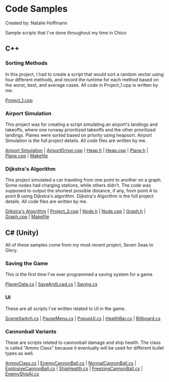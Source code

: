 # Code Samples
Created by: Natalie Hoffmann

Sample scripts that I've done throughout my time in Chico

## C++

### Sorting Methods

In this project, I had to create a script that would sort a random vector using four different methods, and record the runtime for each method based on the worst, best, and average cases. All code in Project_1.cpp is written by me.

[Project_1.cpp](https://github.com/a13n20/Code-Samples/blob/23fec6bb761ec84658d847a3d7715978054260ce/Project%201/project_1.cpp)

### Airport Simulation

This project was for creating a script simulating an airport's landings and takeoffs, where one runway prioritized takeoffs and the other prioritized landings. Planes were sorted based on priority using heapsort. Airport Simulation is the full project details. All code files are written by me.

[Airport Simulation](https://github.com/a13n20/Code-Samples/blob/8d1347f310220efda31a7f2005bfabb5c3f9f251/Project%202/AirportSimulation.pdf) | 
[AirportDriver.cpp](https://github.com/a13n20/Code-Samples/blob/8d1347f310220efda31a7f2005bfabb5c3f9f251/Project%202/AirportDriver.cpp) | 
[Heap.h](https://github.com/a13n20/Code-Samples/blob/8d1347f310220efda31a7f2005bfabb5c3f9f251/Project%202/Heap.h) | 
[Heap.cpp](https://github.com/a13n20/Code-Samples/blob/8d1347f310220efda31a7f2005bfabb5c3f9f251/Project%202/Heap.cpp) | 
[Plane.h](https://github.com/a13n20/Code-Samples/blob/8d1347f310220efda31a7f2005bfabb5c3f9f251/Project%202/Plane.h) | 
[Plane.cpp](https://github.com/a13n20/Code-Samples/blob/8d1347f310220efda31a7f2005bfabb5c3f9f251/Project%202/Plane.cpp) | 
[Makefile](https://github.com/a13n20/Code-Samples/blob/8d1347f310220efda31a7f2005bfabb5c3f9f251/Project%202/Makefile)

### Dijkstra's Algorithm

This project simulated a car traveling from one point to another on a graph. Some nodes had charging stations, while others didn't. The code was supposed to output the shortest possible distance, if any, from point A to point B using Dijkstra's algorithm. Dijkstra's Algorithm is the full project details. All code files are written by me.

[Dijkstra's Algorithm](https://github.com/a13n20/Code-Samples/blob/f894dc585c2ed6ec41fd13429ba2d6e37af2c4ca/Project_3/DijkstrasAlgorithm.pdf) | 
[Project_3.cpp](https://github.com/a13n20/Code-Samples/blob/f894dc585c2ed6ec41fd13429ba2d6e37af2c4ca/Project_3/project_3.cpp) | 
[Node.h](https://github.com/a13n20/Code-Samples/blob/f894dc585c2ed6ec41fd13429ba2d6e37af2c4ca/Project_3/Node.h) | 
[Node.cpp](https://github.com/a13n20/Code-Samples/blob/f894dc585c2ed6ec41fd13429ba2d6e37af2c4ca/Project_3/Node.cpp) | 
[Graph.h](https://github.com/a13n20/Code-Samples/blob/f894dc585c2ed6ec41fd13429ba2d6e37af2c4ca/Project_3/Graph.h) | 
[Graph.cpp](https://github.com/a13n20/Code-Samples/blob/f894dc585c2ed6ec41fd13429ba2d6e37af2c4ca/Project_3/Graph.cpp) | 
[Makefile](https://github.com/a13n20/Code-Samples/blob/f894dc585c2ed6ec41fd13429ba2d6e37af2c4ca/Project_3/Makefile)

## C# (Unity)

All of these samples come from my most recent project, Seven Seas to Glory.

### Saving the Game

This is the first time I've ever programmed a saving system for a game. 

[PlayerData.cs](https://github.com/a13n20/Code-Samples/blob/5cf04cceb9b71a67e0aaa305aebd71e68e94741b/Natalie's%20Scripts/Saving/PlayerData.cs) | 
[SaveAndLoad.cs](https://github.com/a13n20/Code-Samples/blob/5cf04cceb9b71a67e0aaa305aebd71e68e94741b/Natalie's%20Scripts/Saving/SaveAndLoad.cs) | 
[Saving.cs](https://github.com/a13n20/Code-Samples/blob/5cf04cceb9b71a67e0aaa305aebd71e68e94741b/Natalie's%20Scripts/Saving/Saving.cs)

### UI

These are all scripts I've written related to UI in the game.

[SceneSwitch.cs](https://github.com/a13n20/Code-Samples/blob/b163204ee7c4eadd90ed0c3c092659c3a6342ded/Natalie's%20Scripts/SceneSwitch.cs) | 
[PauseMenu.cs](https://github.com/a13n20/Code-Samples/blob/b163204ee7c4eadd90ed0c3c092659c3a6342ded/Natalie's%20Scripts/UI/PauseMenu.cs) | 
[PopupUI.cs](https://github.com/a13n20/Code-Samples/blob/b163204ee7c4eadd90ed0c3c092659c3a6342ded/Natalie's%20Scripts/UI/PopupUI.cs) | 
[HealthBar.cs](https://github.com/a13n20/Code-Samples/blob/b163204ee7c4eadd90ed0c3c092659c3a6342ded/Natalie's%20Scripts/UI/HealthBar.cs) | 
[Billboard.cs](https://github.com/a13n20/Code-Samples/blob/b163204ee7c4eadd90ed0c3c092659c3a6342ded/Natalie's%20Scripts/UI/Billboard.cs)

### Cannonball Variants

These are scripts related to cannonball damage and ship health. The class is called "Ammo Class" because it eventually will be used for different bullet types as well.

[AmmoClass.cs](https://github.com/a13n20/Code-Samples/blob/b163204ee7c4eadd90ed0c3c092659c3a6342ded/Natalie's%20Scripts/Ammunition%20Types/AmmoClass.cs) | 
[EnemyCannonBall.cs](https://github.com/a13n20/Code-Samples/blob/b163204ee7c4eadd90ed0c3c092659c3a6342ded/Natalie's%20Scripts/Ammunition%20Types/EnemyCannonBall.cs) | 
[NormalCannonBall.cs](https://github.com/a13n20/Code-Samples/blob/b163204ee7c4eadd90ed0c3c092659c3a6342ded/Natalie's%20Scripts/Ammunition%20Types/NormalCannonBall.cs) | 
[ExplosiveCannonBall.cs](https://github.com/a13n20/Code-Samples/blob/b163204ee7c4eadd90ed0c3c092659c3a6342ded/Natalie's%20Scripts/Ammunition%20Types/ExplosiveCannonBall.cs) | 
[ShipHealth.cs](https://github.com/a13n20/Code-Samples/blob/b163204ee7c4eadd90ed0c3c092659c3a6342ded/Natalie's%20Scripts/ShipHealth.cs) | 
[FreezingCannonBall.cs](https://github.com/a13n20/Code-Samples/blob/b163204ee7c4eadd90ed0c3c092659c3a6342ded/Natalie's%20Scripts/Ammunition%20Types/FreezingCannonBall.cs) | 
[EnemyShipAI.cs](https://github.com/a13n20/Code-Samples/blob/b163204ee7c4eadd90ed0c3c092659c3a6342ded/Natalie's%20Scripts/EnemyShipAI.cs)
